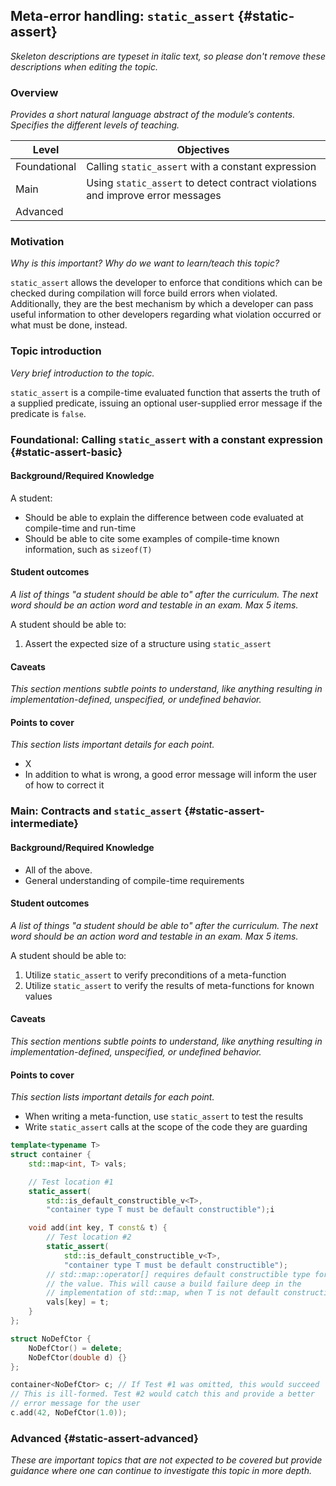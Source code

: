 ## Meta-error handling: `static_assert` {#static-assert}

_Skeleton descriptions are typeset in italic text,_
_so please don't remove these descriptions when editing the topic._

### Overview

_Provides a short natural language abstract of the module’s contents._
_Specifies the different levels of teaching._

<table>
  <thead>
    <th>Level</th>
    <th>Objectives</th>
  </thead>
  <tr>
    <td>Foundational</td>
    <td>Calling <code>static_assert</code> with a constant expression</td>
  </tr>
  <tr>
    <td>Main</td>
    <td>Using <code>static_assert</code> to detect contract violations and improve error messages</td>
  </tr>
  <tr>
    <td>Advanced</td>
    <td></td>
  </tr>
</table>

### Motivation

_Why is this important?_
_Why do we want to learn/teach this topic?_

`static_assert` allows the developer to enforce that conditions which can 
be checked during compilation will force build errors when violated. 
Additionally, they are the best mechanism by which a developer can pass 
useful information to other developers regarding what violation occurred or 
what must be done, instead.

### Topic introduction

_Very brief introduction to the topic._

`static_assert` is a compile-time evaluated function that asserts the 
truth of a supplied predicate, issuing an optional user-supplied error 
message if the predicate is `false`.

### Foundational: Calling `static_assert` with a constant expression {#static-assert-basic}

#### Background/Required Knowledge

A student:

* Should be able to explain the difference between code evaluated at compile-time and run-time
* Should be able to cite some examples of compile-time known information, such as `sizeof(T)`

#### Student outcomes

_A list of things "a student should be able to" after the curriculum._
_The next word should be an action word and testable in an exam._
_Max 5 items._

A student should be able to:

1. Assert the expected size of a structure using `static_assert`

#### Caveats

_This section mentions subtle points to understand, like anything resulting in
implementation-defined, unspecified, or undefined behavior._

#### Points to cover

_This section lists important details for each point._

* X
* In addition to what is wrong, a good error message will inform the user of how to correct it

### Main: Contracts and `static_assert` {#static-assert-intermediate}

#### Background/Required Knowledge

* All of the above.
* General understanding of compile-time requirements

#### Student outcomes

_A list of things "a student should be able to" after the curriculum._
_The next word should be an action word and testable in an exam._
_Max 5 items._

A student should be able to:

1. Utilize `static_assert` to verify preconditions of a meta-function
2. Utilize `static_assert` to verify the results of meta-functions for known values

#### Caveats

_This section mentions subtle points to understand, like anything resulting in
implementation-defined, unspecified, or undefined behavior._

#### Points to cover

_This section lists important details for each point._

* When writing a meta-function, use `static_assert` to test the results
* Write `static_assert` calls at the scope of the code they are guarding
```cpp
template<typename T>
struct container {
	std::map<int, T> vals;

	// Test location #1
	static_assert(
		std::is_default_constructible_v<T>,
		"container type T must be default constructible");i

	void add(int key, T const& t) {
		// Test location #2
		static_assert(
			std::is_default_constructible_v<T>,
			"container type T must be default constructible");
		// std::map::operator[] requires default constructible type for 
		// the value. This will cause a build failure deep in the 
		// implementation of std::map, when T is not default constructible
		vals[key] = t;
	}
};

struct NoDefCtor {
	NoDefCtor() = delete;
	NoDefCtor(double d) {}
};

container<NoDefCtor> c; // If Test #1 was omitted, this would succeed
// This is ill-formed. Test #2 would catch this and provide a better 
// error message for the user
c.add(42, NoDefCtor(1.0)); 
```

### Advanced {#static-assert-advanced}

_These are important topics that are not expected to be covered but provide
guidance where one can continue to investigate this topic in more depth._
